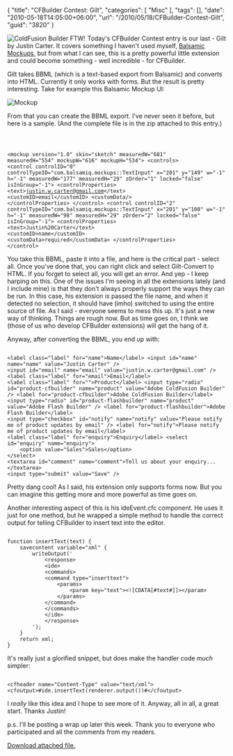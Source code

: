{
	"title": "CFBuilder Contest: Gilt",
	"categories": [
		"Misc"
	],
	"tags": [],
	"date": "2010-05-18T14:05:00+06:00",
	"url": "/2010/05/18/CFBuilder-Contest-Gilt",
	"guid": "3820"
}

<img src="http://www.raymondcamden.com/images/cfjedi/cf_builder_appicon.jpg" align="left" style="margin-right:5px" title="ColdFusion Builder FTW!" /> Today's CFBuilder Contest entry is our last - Gilt by Justin Carter. It covers something I haven't used myself, <a href="http://www.balsamiq.com/products/mockups">Balsamic Mockups</a>, but from what I can see, this is a pretty powerful little extension and could become something - well incredible - for CFBuilder. 
<br clear="left">
<!--more-->
<p>

Gilt takes BBML (which is a text-based export from Balsamic) and converts into HTML. Currently it only works with forms. But the result is pretty interesting. Take for example this Balsamic Mockup UI:

<p>

<img src="http://www.raymondcamden.com/images/cfjedi/balsamiq-form.png" title="Mockup" />

<p>

From that you can create the BBML export. I've never seen it before, but here is a sample. (And the complete file is in the zip attached to this entry.)

<p>

<code>

&lt;mockup version="1.0" skin="sketch" measuredW="681" measuredH="554" mockupW="616" mockupH="534"&gt;
  &lt;controls&gt;
    &lt;control controlID="0" controlTypeID="com.balsamiq.mockups::TextInput" x="201" y="149" w="-1" h="-1" measuredW="177" measuredH="29" zOrder="1" locked="false" isInGroup="-1"&gt;
      &lt;controlProperties&gt;
        &lt;text&gt;justin.w.carter@gmail.com&lt;/text&gt;
        &lt;customID&gt;email&lt;/customID&gt;
        &lt;customData/&gt;
      &lt;/controlProperties&gt;
    &lt;/control&gt;
    &lt;control controlID="2" controlTypeID="com.balsamiq.mockups::TextInput" x="201" y="108" w="-1" h="-1" measuredW="98" measuredH="29" zOrder="2" locked="false" isInGroup="-1"&gt;
      &lt;controlProperties&gt;
        &lt;text&gt;Justin%20Carter&lt;/text&gt;
        &lt;customID&gt;name&lt;/customID&gt;
        &lt;customData&gt;required&lt;/customData&gt;
      &lt;/controlProperties&gt;
    &lt;/control&gt;
</code>

<p>

You take this BBML, paste it into a file, and here is the critical part - select all. Once you've done that, you can right click and select Gilt-Convert to HTML. If you forget to select all, you will get an error. And yep - I keep harping on this. One of the issues I'm seeing in all the extensions lately (and I include mine) is that they don't always properly support the ways they can be run. In this case, his extension <i>is</i> passed the file name, and when it detected no selection, it should have (imho) switched to using the entire source of file. As I said - everyone seems to mess this up. It's just a new way of thinking. Things are rough now. But as time goes on, I think we (those of us who develop CFBuilder extensions) will get the hang of it.

<p>

Anyway, after converting the BBML, you end up with:

<p>

<code>
&lt;label class="label" for="name"&gt;Name&lt;/label&gt; &lt;input id="name" name="name" value="Justin Carter" /&gt; 
&lt;input id="email" name="email" value="justin.w.carter@gmail.com" /&gt; 
&lt;label class="label" for="email"&gt;Email&lt;/label&gt; 
&lt;label class="label" for=""&gt;Product&lt;/label&gt; &lt;input type="radio" id="product-cfbuilder" name="product" value="Adobe ColdFusion Builder" /&gt; &lt;label for="product-cfbuilder"&gt;Adobe ColdFusion Builder&lt;/label&gt; 
&lt;input type="radio" id="product-flashbuilder" name="product" value="Adobe Flash Builder" /&gt; &lt;label for="product-flashbuilder"&gt;Adobe Flash Builder&lt;/label&gt; 
&lt;input type="checkbox" id="notify" name="notify" value="Please notify me of product updates by email" /&gt; &lt;label for="notify"&gt;Please notify me of product updates by email&lt;/label&gt; 
&lt;label class="label" for="enquiry"&gt;Enquiry&lt;/label&gt; &lt;select id="enquiry" name="enquiry"&gt; 
	&lt;option value="Sales"&gt;Sales&lt;/option&gt; 
&lt;/select&gt; 
&lt;textarea id="comment" name="comment"&gt;Tell us about your enquiry...&lt;/textarea&gt; 
&lt;input type="submit" value="Save" /&gt;
</code>

<p>

Pretty dang cool! As I said, his extension only supports forms now. But you can imagine this getting more and more powerful as time goes on. 

<p>

Another interesting aspect of this is his ideEvent.cfc component. He uses it just for one method, but he wrapped a simple method to handle the correct output for telling CFBuilder to insert text into the editor. 

<p>

<code>
function insertText(text) {
	savecontent variable="xml" {
		writeOutput('
			&lt;response&gt;
			&lt;ide&gt;
			&lt;commands&gt;
			&lt;command type="inserttext"&gt;
				&lt;params&gt;
					&lt;param key="text"&gt;&lt;![CDATA[#text#]]&gt;&lt;/param&gt;
				&lt;/params&gt;
			&lt;/command&gt;
			&lt;/commands&gt;
			&lt;/ide&gt;
			&lt;/response&gt;
		');
	}
	return xml;
}
</code>

<p>

It's really just a glorified snippet, but does make the handler code <i>much</i> simpler:

<p>

<code>
&lt;cfheader name="Content-Type" value="text/xml"&gt;
&lt;cfoutput&gt;#ide.insertText(renderer.output())#&lt;/cfoutput&gt;
</code>

<p>

I <i>really</i> like this idea and I hope to see more of it. Anyway, all in all, a great start. Thanks Justin! 

<p>

p.s. I'll be posting a wrap up later this week. Thank you to everyone who participated and all the comments from my readers.<p><a href='enclosures/C%3A%5Chosts%5C2009%2Ecoldfusionjedi%2Ecom%5Cenclosures%2Fmyentry%2Ezip'>Download attached file.</a></p>